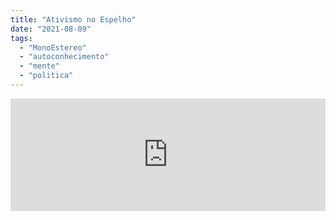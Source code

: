 ```yaml
---
title: "Ativismo no Espelho"
date: "2021-08-09"
tags: 
  - "MonoEstereo"
  - "autoconhecimento"
  - "mente"
  - "politica"
---
```


<iframe src="https://anchor.fm/MonoEstéreo/embed/episodes/Ativismo-no-Espelho-e15lulk" height="180px" width="100%" frameborder="0" scrolling="no" style="width:100%;height:180px"></iframe>
